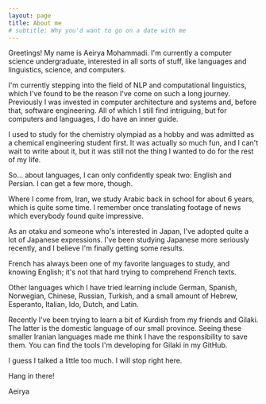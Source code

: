 ```yaml
---
layout: page
title: About me
# subtitle: Why you'd want to go on a date with me
---
```


Greetings! My name is Aeirya Mohammadi. I'm currently a computer science undergraduate, interested in all sorts of stuff, like languages and linguistics, science, and computers. 

I'm currently stepping into the field of NLP and computational linguistics, which I've found to be the reason I've come on such a long journey. Previously I was invested in computer architecture and systems and, before that, software engineering. All of which I still find intriguing, but for computers and languages, I do have an inner guide.

I used to study for the chemistry olympiad as a hobby and was admitted as a chemical engineering student first. It was actually so much fun, and I can't wait to write about it, but it was still not the thing I wanted to do for the rest of my life.

So... about languages, I can only confidently speak two: English and Persian. I can get a few more, though. 

Where I come from, Iran, we study Arabic back in school for about 6 years, which is quite some time. I remember once translating footage of news which everybody found quite impressive.  

As an otaku and someone who's interested in Japan, I've adopted quite a lot of Japanese expressions. I've been studying Japanese more seriously recently, and I believe I'm finally getting some results.

French has always been one of my favorite languages to study, and knowing English; it's not that hard trying to comprehend French texts. 

Other languages which I have tried learning include German, Spanish, Norwegian, Chinese, Russian, Turkish, and a small amount of Hebrew, Esperanto, Italian, Ido, Dutch, and Latin.

Recently I've been trying to learn a bit of Kurdish from my friends and Gilaki. The latter is the domestic language of our small province. Seeing these smaller Iranian languages made me think I have the responsibility to save them. You can find the tools I'm developing for Gilaki in my GitHub.

I guess I talked a little too much. I will stop right here.

Hang in there!

Aeirya

<!-- ### My story -->

<!-- To be honest, I'm having some trouble remembering right now, so why don't you just watch [my movie](https://en.wikipedia.org/wiki/The_Princess_Bride_%28film%29) and it will answer **all** your questions. -->

